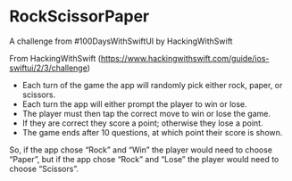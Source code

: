 # RockScissorPaper
A challenge from #100DaysWithSwiftUI by HackingWithSwift

From HackingWithSwift (https://www.hackingwithswift.com/guide/ios-swiftui/2/3/challenge)
- Each turn of the game the app will randomly pick either rock, paper, or scissors.
- Each turn the app will either prompt the player to win or lose.
- The player must then tap the correct move to win or lose the game.
- If they are correct they score a point; otherwise they lose a point.
- The game ends after 10 questions, at which point their score is shown.

So, if the app chose “Rock” and “Win” the player would need to choose “Paper”, but if the app chose “Rock” and “Lose” the player would need to choose “Scissors”.
